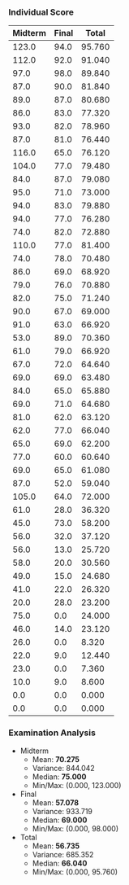 ### Individual Score

| Midterm | Final | Total |
| ------- | ----- | ----- |
| 123.0 | 94.0 | 95.760 |
| 112.0 | 92.0 | 91.040 |
| 97.0 | 98.0 | 89.840 |
| 87.0 | 90.0 | 81.840 |
| 89.0 | 87.0 | 80.680 |
| 86.0 | 83.0 | 77.320 |
| 93.0 | 82.0 | 78.960 |
| 87.0 | 81.0 | 76.440 |
| 116.0 | 65.0 | 76.120 |
| 104.0 | 77.0 | 79.480 |
| 84.0 | 87.0 | 79.080 |
| 95.0 | 71.0 | 73.000 |
| 94.0 | 83.0 | 79.880 |
| 94.0 | 77.0 | 76.280 |
| 74.0 | 82.0 | 72.880 |
| 110.0 | 77.0 | 81.400 |
| 74.0 | 78.0 | 70.480 |
| 86.0 | 69.0 | 68.920 |
| 79.0 | 76.0 | 70.880 |
| 82.0 | 75.0 | 71.240 |
| 90.0 | 67.0 | 69.000 |
| 91.0 | 63.0 | 66.920 |
| 53.0 | 89.0 | 70.360 |
| 61.0 | 79.0 | 66.920 |
| 67.0 | 72.0 | 64.640 |
| 69.0 | 69.0 | 63.480 |
| 84.0 | 65.0 | 65.880 |
| 69.0 | 71.0 | 64.680 |
| 81.0 | 62.0 | 63.120 |
| 62.0 | 77.0 | 66.040 |
| 65.0 | 69.0 | 62.200 |
| 77.0 | 60.0 | 60.640 |
| 69.0 | 65.0 | 61.080 |
| 87.0 | 52.0 | 59.040 |
| 105.0 | 64.0 | 72.000 |
| 61.0 | 28.0 | 36.320 |
| 45.0 | 73.0 | 58.200 |
| 56.0 | 32.0 | 37.120 |
| 56.0 | 13.0 | 25.720 |
| 58.0 | 20.0 | 30.560 |
| 49.0 | 15.0 | 24.680 |
| 41.0 | 22.0 | 26.320 |
| 20.0 | 28.0 | 23.200 |
| 75.0 | 0.0 | 24.000 |
| 46.0 | 14.0 | 23.120 |
| 26.0 | 0.0 | 8.320 |
| 22.0 | 9.0 | 12.440 |
| 23.0 | 0.0 | 7.360 |
| 10.0 | 9.0 | 8.600 |
| 0.0 | 0.0 | 0.000 |
| 0.0 | 0.0 | 0.000 |

### Examination Analysis
* Midterm
  * Mean: **70.275**
  * Variance: 844.042
  * Median: **75.000**
  * Min/Max: (0.000, 123.000)
* Final
  * Mean: **57.078**
  * Variance: 933.719
  * Median: **69.000**
  * Min/Max: (0.000, 98.000)
* Total
  * Mean: **56.735**
  * Variance: 685.352
  * Median: **66.040**
  * Min/Max: (0.000, 95.760)
